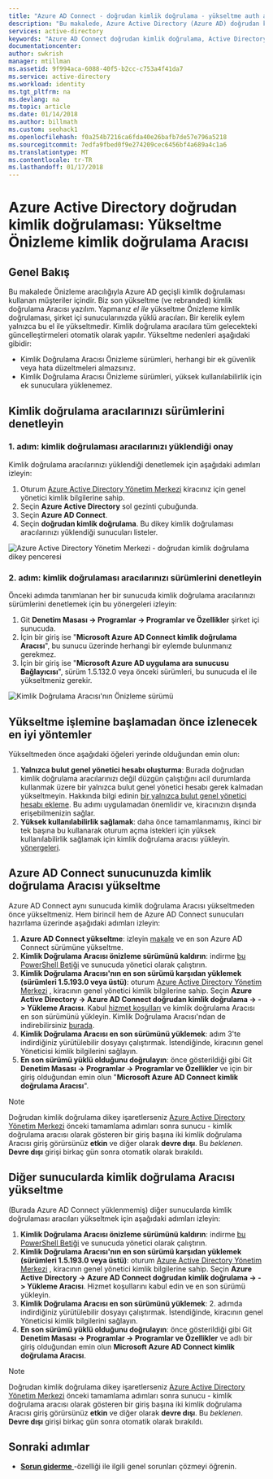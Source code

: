 ```yaml
---
title: "Azure AD Connect - doğrudan kimlik doğrulama - yükseltme auth aracıları | Microsoft Docs"
description: "Bu makalede, Azure Active Directory (Azure AD) doğrudan kimlik doğrulama yapılandırması yükseltme açıklar."
services: active-directory
keywords: "Azure AD Connect doğrudan kimlik doğrulama, Active Directory yükleyin gerekli bileşenleri Azure AD, SSO, çoklu oturum açma"
documentationcenter: 
author: swkrish
manager: mtillman
ms.assetid: 9f994aca-6088-40f5-b2cc-c753a4f41da7
ms.service: active-directory
ms.workload: identity
ms.tgt_pltfrm: na
ms.devlang: na
ms.topic: article
ms.date: 01/14/2018
ms.author: billmath
ms.custom: seohack1
ms.openlocfilehash: f0a254b7216ca6fda40e26bafb7de57e796a5218
ms.sourcegitcommit: 7edfa9fbed0f9e274209cec6456bf4a689a4c1a6
ms.translationtype: MT
ms.contentlocale: tr-TR
ms.lasthandoff: 01/17/2018
---
```

# <a name="azure-active-directory-pass-through-authentication-upgrade-preview-authentication-agents"></a>Azure Active Directory doğrudan kimlik doğrulaması: Yükseltme Önizleme kimlik doğrulama Aracısı

## <a name="overview"></a>Genel Bakış

Bu makalede Önizleme aracılığıyla Azure AD geçişli kimlik doğrulaması kullanan müşteriler içindir. Biz son yükseltme (ve rebranded) kimlik doğrulama Aracısı yazılım. Yapmanız _el ile_ yükseltme Önizleme kimlik doğrulaması, şirket içi sunucularınızda yüklü aracıları. Bir kerelik eylem yalnızca bu el ile yükseltmedir. Kimlik doğrulama aracılara tüm gelecekteki güncelleştirmeleri otomatik olarak yapılır. Yükseltme nedenleri aşağıdaki gibidir:

- Kimlik Doğrulama Aracısı Önizleme sürümleri, herhangi bir ek güvenlik veya hata düzeltmeleri almazsınız.
-   Kimlik Doğrulama Aracısı Önizleme sürümleri, yüksek kullanılabilirlik için ek sunuculara yüklenemez.

## <a name="check-versions-of-your-authentication-agents"></a>Kimlik doğrulama aracılarınızı sürümlerini denetleyin

### <a name="step-1-check-where-your-authentication-agents-are-installed"></a>1. adım: kimlik doğrulaması aracılarınızı yüklendiği onay

Kimlik doğrulama aracılarınızı yüklendiği denetlemek için aşağıdaki adımları izleyin:

1. Oturum [Azure Active Directory Yönetim Merkezi](https://aad.portal.azure.com) kiracınız için genel yönetici kimlik bilgilerine sahip.
2. Seçin **Azure Active Directory** sol gezinti çubuğunda.
3. Seçin **Azure AD Connect**. 
4. Seçin **doğrudan kimlik doğrulama**. Bu dikey kimlik doğrulaması aracılarınızı yüklendiği sunucuları listeler.

![Azure Active Directory Yönetim Merkezi - doğrudan kimlik doğrulama dikey penceresi](./media/active-directory-aadconnect-pass-through-authentication/pta8.png)

### <a name="step-2-check-the-versions-of-your-authentication-agents"></a>2. adım: kimlik doğrulaması aracılarınızı sürümlerini denetleyin

Önceki adımda tanımlanan her bir sunucuda kimlik doğrulama aracılarınızı sürümlerini denetlemek için bu yönergeleri izleyin:

1. Git **Denetim Masası -> Programlar -> Programlar ve Özellikler** şirket içi sunucuda.
2. İçin bir giriş ise "**Microsoft Azure AD Connect kimlik doğrulama Aracısı**", bu sunucu üzerinde herhangi bir eylemde bulunmanız gerekmez.
3. İçin bir giriş ise "**Microsoft Azure AD uygulama ara sunucusu Bağlayıcısı**", sürüm 1.5.132.0 veya önceki sürümleri, bu sunucuda el ile yükseltmeniz gerekir.

![Kimlik Doğrulama Aracısı'nın Önizleme sürümü](./media/active-directory-aadconnect-pass-through-authentication/pta6.png)

## <a name="best-practices-to-follow-before-starting-the-upgrade"></a>Yükseltme işlemine başlamadan önce izlenecek en iyi yöntemler

Yükseltmeden önce aşağıdaki öğeleri yerinde olduğundan emin olun:

1. **Yalnızca bulut genel yönetici hesabı oluşturma**: Burada doğrudan kimlik doğrulama aracılarınızı değil düzgün çalıştığını acil durumlarda kullanmak üzere bir yalnızca bulut genel yönetici hesabı gerek kalmadan yükseltmeyin. Hakkında bilgi edinin [bir yalnızca bulut genel yönetici hesabı ekleme](../active-directory-users-create-azure-portal.md). Bu adımı uygulamadan önemlidir ve, kiracınızın dışında erişebilmenizin sağlar.
2.  **Yüksek kullanılabilirlik sağlamak**: daha önce tamamlanmamış, ikinci bir tek başına bu kullanarak oturum açma istekleri için yüksek kullanılabilirlik sağlamak için kimlik doğrulama aracısı yükleyin. [yönergeleri](active-directory-aadconnect-pass-through-authentication-quick-start.md#step-5-ensure-high-availability).

## <a name="upgrading-the-authentication-agent-on-your-azure-ad-connect-server"></a>Azure AD Connect sunucunuzda kimlik doğrulama Aracısı yükseltme

Azure AD Connect aynı sunucuda kimlik doğrulama Aracısı yükseltmeden önce yükseltmeniz. Hem birincil hem de Azure AD Connect sunucuları hazırlama üzerinde aşağıdaki adımları izleyin:

1. **Azure AD Connect yükseltme**: izleyin [makale](./active-directory-aadconnect-upgrade-previous-version.md) ve en son Azure AD Connect sürümüne yükseltme.
2. **Kimlik Doğrulama Aracısı önizleme sürümünü kaldırın**: indirme [bu PowerShell Betiği](https://aka.ms/rmpreviewagent) ve sunucuda yönetici olarak çalıştırın.
3. **Kimlik Doğrulama Aracısı'nın en son sürümü karşıdan yüklemek (sürümleri 1.5.193.0 veya üstü)**: oturum [Azure Active Directory Yönetim Merkezi](https://aad.portal.azure.com) , kiracının genel yönetici kimlik bilgilerine sahip. Seçin **Azure Active Directory -> Azure AD Connect doğrudan kimlik doğrulama -> -> Yükleme Aracısı**. Kabul [hizmet koşulları](https://aka.ms/authagenteula) ve kimlik doğrulama Aracısı en son sürümünü yükleyin. Kimlik Doğrulama Aracısı'ndan de indirebilirsiniz [burada](https://aka.ms/getauthagent).
4. **Kimlik Doğrulama Aracısı en son sürümünü yüklemek**: adım 3'te indirdiğiniz yürütülebilir dosyayı çalıştırmak. İstendiğinde, kiracının genel Yöneticisi kimlik bilgilerini sağlayın.
5. **En son sürümü yüklü olduğunu doğrulayın**: önce gösterildiği gibi Git **Denetim Masası -> Programlar -> Programlar ve Özellikler** ve için bir giriş olduğundan emin olun "**Microsoft Azure AD Connect kimlik doğrulama Aracısı**".

>[!NOTE]
>Doğrudan kimlik doğrulama dikey işaretlerseniz [Azure Active Directory Yönetim Merkezi](https://aad.portal.azure.com) önceki tamamlama adımları sonra sunucu - kimlik doğrulama aracısı olarak gösteren bir giriş başına iki kimlik doğrulama Aracısı giriş görürsünüz **etkin** ve diğer olarak **devre dışı**. Bu _beklenen_. **Devre dışı** girişi birkaç gün sonra otomatik olarak bırakıldı.

## <a name="upgrading-the-authentication-agent-on-other-servers"></a>Diğer sunucularda kimlik doğrulama Aracısı yükseltme

(Burada Azure AD Connect yüklenmemiş) diğer sunucularda kimlik doğrulaması aracıları yükseltmek için aşağıdaki adımları izleyin:

1. **Kimlik Doğrulama Aracısı önizleme sürümünü kaldırın**: indirme [bu PowerShell Betiği](https://aka.ms/rmpreviewagent) ve sunucuda yönetici olarak çalıştırın.
2. **Kimlik Doğrulama Aracısı'nın en son sürümü karşıdan yüklemek (sürümleri 1.5.193.0 veya üstü)**: oturum [Azure Active Directory Yönetim Merkezi](https://aad.portal.azure.com) , kiracının genel yönetici kimlik bilgilerine sahip. Seçin **Azure Active Directory -> Azure AD Connect doğrudan kimlik doğrulama -> -> Yükleme Aracısı**. Hizmet koşullarını kabul edin ve en son sürümü yükleyin.
3. **Kimlik Doğrulama Aracısı en son sürümünü yüklemek**: 2. adımda indirdiğiniz yürütülebilir dosyayı çalıştırmak. İstendiğinde, kiracının genel Yöneticisi kimlik bilgilerini sağlayın.
4. **En son sürümü yüklü olduğunu doğrulayın**: önce gösterildiği gibi Git **Denetim Masası -> Programlar -> Programlar ve Özellikler** ve adlı bir giriş olduğundan emin olun **Microsoft Azure AD Connect kimlik doğrulama Aracısı**.

>[!NOTE]
>Doğrudan kimlik doğrulama dikey işaretlerseniz [Azure Active Directory Yönetim Merkezi](https://aad.portal.azure.com) önceki tamamlama adımları sonra sunucu - kimlik doğrulama aracısı olarak gösteren bir giriş başına iki kimlik doğrulama Aracısı giriş görürsünüz **etkin** ve diğer olarak **devre dışı**. Bu _beklenen_. **Devre dışı** girişi birkaç gün sonra otomatik olarak bırakıldı.

## <a name="next-steps"></a>Sonraki adımlar
- [**Sorun giderme** ](active-directory-aadconnect-troubleshoot-pass-through-authentication.md) -özelliği ile ilgili genel sorunları çözmeyi öğrenin.
